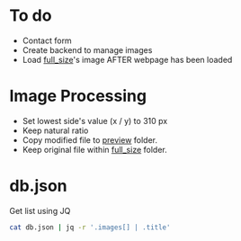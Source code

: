 # To do
* Contact form
* Create backend to manage images
* Load [full_size](img/full_size)'s image AFTER webpage has been loaded

# Image Processing
* Set lowest side's value (x / y) to 310 px 
* Keep natural ratio
* Copy modified file to [preview](img/preview) folder.
* Keep original file within [full_size](img/full_size) folder.

# db.json
Get list using JQ
```bash 
cat db.json | jq -r '.images[] | .title'
```